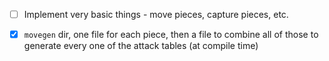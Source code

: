 - [ ] Implement very basic things - move pieces, capture pieces, etc.

- [x] `movegen` dir, one file for each piece, then a file to combine all of those to generate every one of the attack tables (at compile time)
